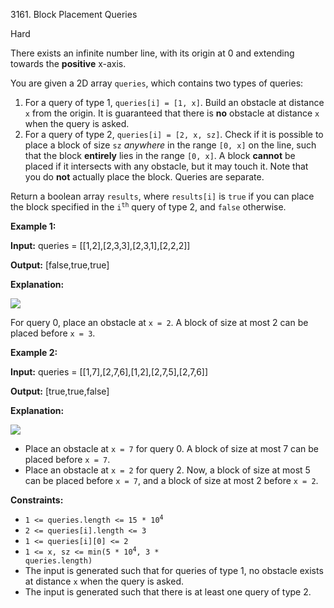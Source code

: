 3161\. Block Placement Queries

Hard

There exists an infinite number line, with its origin at 0 and extending towards the **positive** x-axis.

You are given a 2D array `queries`, which contains two types of queries:

1.  For a query of type 1, `queries[i] = [1, x]`. Build an obstacle at distance `x` from the origin. It is guaranteed that there is **no** obstacle at distance `x` when the query is asked.
2.  For a query of type 2, `queries[i] = [2, x, sz]`. Check if it is possible to place a block of size `sz` _anywhere_ in the range `[0, x]` on the line, such that the block **entirely** lies in the range `[0, x]`. A block **cannot** be placed if it intersects with any obstacle, but it may touch it. Note that you do **not** actually place the block. Queries are separate.

Return a boolean array `results`, where `results[i]` is `true` if you can place the block specified in the <code>i<sup>th</sup></code> query of type 2, and `false` otherwise.

**Example 1:**

**Input:** queries = [[1,2],[2,3,3],[2,3,1],[2,2,2]]

**Output:** [false,true,true]

**Explanation:**

**![](https://assets.leetcode.com/uploads/2024/04/22/example0block.png)**

For query 0, place an obstacle at `x = 2`. A block of size at most 2 can be placed before `x = 3`.

**Example 2:**

**Input:** queries = [[1,7],[2,7,6],[1,2],[2,7,5],[2,7,6]]

**Output:** [true,true,false]

**Explanation:**

**![](https://assets.leetcode.com/uploads/2024/04/22/example1block.png)**

*   Place an obstacle at `x = 7` for query 0. A block of size at most 7 can be placed before `x = 7`.
*   Place an obstacle at `x = 2` for query 2. Now, a block of size at most 5 can be placed before `x = 7`, and a block of size at most 2 before `x = 2`.

**Constraints:**

*   <code>1 <= queries.length <= 15 * 10<sup>4</sup></code>
*   `2 <= queries[i].length <= 3`
*   `1 <= queries[i][0] <= 2`
*   <code>1 <= x, sz <= min(5 * 10<sup>4</sup>, 3 * queries.length)</code>
*   The input is generated such that for queries of type 1, no obstacle exists at distance `x` when the query is asked.
*   The input is generated such that there is at least one query of type 2.